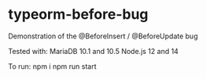# typeorm-before-bug
Demonstration of the @BeforeInsert / @BeforeUpdate bug

Tested with:
MariaDB 10.1 and 10.5
Node.js 12 and 14

To run:
npm i
npm run start
